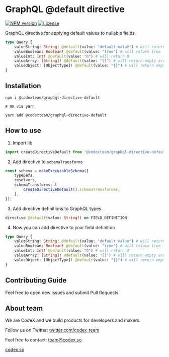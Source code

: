 # GraphQL @default directive
[![NPM version](https://img.shields.io/npm/v/@codexteam/graphql-directive-default?style=flat-square)](https://www.npmjs.com/package/@codexteam/graphql-directive-default)
[![License](https://img.shields.io/npm/l/@codexteam/graphql-directive-default?style=flat-square)](https://www.npmjs.com/package/@codexteam/graphql-directive-default)


GraphQL directive for applying default values to nullable fields
```graphql
type Query {
    valueString: String! @default(value: "default value") # will return "default value"
    valueBoolean: Boolean! @default(value: "true") # will return true
    valueInt: Int! @default(value: "0") # will return 0
    valueArray: [String]! @default(value: "[]") # will return empty array
    valueObject: [ObjectType]! @default(value: "{}") # will return empty object
}
```


## Installation

```shell
npm i @codexteam/graphql-directive-default

# OR via yarn

yarn add @codexteam/graphql-directive-default
```

## How to use

1. Import lib

```ts
import createDirectiveDefault from '@codexteam/graphql-directive-default';
```

2. Add directive to `schemaTransforms`

```ts
const schema = makeExecutableSchema({
    typeDefs,
    resolvers,
    schemaTransforms: [
        createDirectiveDefault().schemaTransformer,
    ],
});
```

3. Add directive definitions to GraphQL types

```graphql
directive @default(value: String!) on FIELD_DEFINITION
```

4. Now you can add directive to your field definition

```graphql
type Query {
    valueString: String! @default(value: "default value") # will return "default value"
    valueBoolean: Boolean! @default(value: "true") # will return true
    valueInt: Int! @default(value: "0") # will return 0
    valueArray: [String]! @default(value: "[]") # will return empty array
    valueObject: [ObjectType]! @default(value: "{}") # will return empty object
}
```

## Contributing Guide

Feel free to open new issues and submit Pull Requests

## About team

We are CodeX and we build products for developers and makers.

Follow us on Twitter: [twitter.com/codex_team](https://twitter.com/codex_team)

Feel free to contact: <a href="mailto:team@codex.so?subject=Editor.js feedback">team@codex.so</a>

[codex.so](https://codex.so)
